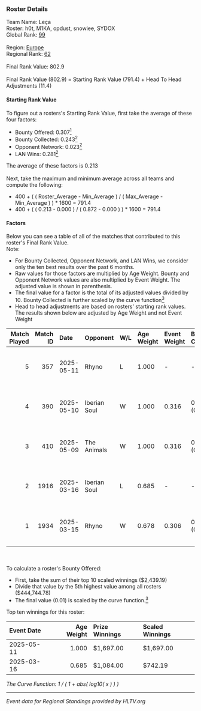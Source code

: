 ### Roster Details<br />
Team Name: Leça<br />
Roster: h0t, M1KA, opdust, snowiee, SYDOX<br />
Global Rank: [99](../../standings_global_2025_06_02.md)<br />
<br />
Region: [Europe]( ../../standings_europe_2025_06_02.md)<br />
Regional Rank: [62]( ../../standings_europe_2025_06_02.md)<br />
<br />
Final Rank Value:  802.9<br />
<br />
Final Rank Value (802.9) = Starting Rank Value (791.4) + Head To Head Adjustments (11.4)<br />

#### Starting Rank Value<br />
To figure out a rosters's Starting Rank Value, first take the average of these four factors:<br />
- Bounty Offered: 0.307[<sup>1</sup>](#table2)
- Bounty Collected: 0.243[<sup>2</sup>](#table1)
- Opponent Network: 0.023[<sup>2</sup>](#table1)
- LAN Wins: 0.281[<sup>2</sup>](#table1)

The average of these factors is 0.213<br />
<br />
Next, take the maximum and minimum average across all teams and compute the following:<br />
- 400 + ( ( Roster_Average - Min_Average ) / ( Max_Average - Min_Average ) ) * 1600 = 791.4
- 400 + ( ( 0.213 - 0.000 ) / ( 0.872 - 0.000 ) ) * 1600 = 791.4


#### Factors<br />
Below you can see a table of all of the matches that contributed to this roster's Final Rank Value.<br />
Note:<br />

- For Bounty Collected, Opponent Network, and LAN Wins, we consider only the ten best results over the past 6 months.
- Raw values for those factors are multiplied by Age Weight. Bounty and Opponent Network values are also multiplied by Event Weight. The adjusted value is shown in parenthesis.
- The final value for a factor is the total of its adjusted values divided by 10. Bounty Collected is further scaled by the curve function[<sup>3</sup>](#curveFunction)
- Head to head adjustments are based on rosters' starting rank values. The results shown below are adjusted by Age Weight and not Event Weight
<span id="table1"></span><br />


| Match Played | Match ID | Date       | Opponent     | W/L | Age Weight | Event Weight | Bounty Collected | Opponent Network | LAN Wins  | H2H Adj. | Roster                            |
| -: | -: | :- | :- | :- | :- | :- | :- | :- | :- | -: | :- |
|            5 |      357 | 2025-05-11 | Rhyno        | L   | 1.000      | -            | -                | -                | -         |   -17.77 | h0t, M1KA, opdust, snowiee, SYDOX |
|            4 |      390 | 2025-05-10 | Iberian Soul | W   | 1.000      | 0.316        | 0.019 (0.006)    | 0.624 (0.197)    | 1 (1.000) |    21.48 | h0t, M1KA, opdust, snowiee, SYDOX |
|            3 |      410 | 2025-05-09 | The Animals  | W   | 1.000      | 0.316        | 0.001 (0.000)    | 0.000 (0.000)    | 1 (1.000) |     5.01 | h0t, M1KA, opdust, snowiee, SYDOX |
|            2 |     1916 | 2025-03-16 | Iberian Soul | L   | 0.685      | -            | -                | -                | -         |    -6.75 | h0t, M1KA, opdust, snowiee, ZPX   |
|            1 |     1934 | 2025-03-15 | Rhyno        | W   | 0.678      | 0.306        | 0.007 (0.001)    | 0.149 (0.031)    | 1 (0.678) |     9.44 | h0t, M1KA, opdust, snowiee, ZPX   |

<br />
<span id="table2"></span><br />
To calculate a roster's Bounty Offered:<br />

- First, take the sum of their top 10 scaled winnings ($2,439.19)
- Divide that value by the 5th highest value among all rosters ($444,744.78)
- The final value (0.01) is scaled by the curve function.[<sup>3</sup>](#curveFunction)

Top ten winnings for this roster:<br />

| Event Date | Age Weight | Prize Winnings | Scaled Winnings |
| :- | -: | :- | :- |
| 2025-05-11 |      1.000 | $1,697.00      | $1,697.00       |
| 2025-03-16 |      0.685 | $1,084.00      | $742.19         |


<span id="curveFunction"></span>_The Curve Function: 1 / ( 1 + abs( log10( x ) ) )_<br />

---
_Event data for Regional Standings provided by HLTV.org_<br />
